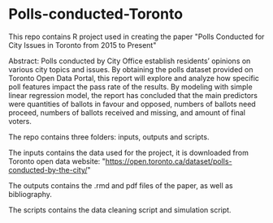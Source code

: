 # Polls-conducted-Toronto

This repo contains R project used in creating the paper "Polls Conducted for City Issues in Toronto from 2015 to Present"

Abstract: Polls conducted by City Office establish residents’ opinions on various city topics and issues. By obtaining the polls dataset provided on Toronto Open Data Portal, this report will explore and analyze how specific poll features impact the pass rate of the results. By modeling with simple linear regression model, the report has concluded that the main predictors were quantities of ballots in favour and opposed, numbers of ballots need proceed, numbers of ballots received and missing, and amount of final voters.

The repo contains three folders: inputs, outputs and scripts.

The inputs contains the data used for the project, it is downloaded from Toronto open data website: "https://open.toronto.ca/dataset/polls-conducted-by-the-city/"

The outputs contains the .rmd and pdf files of the paper, as well as bibliography.

The scripts contains the data cleaning script and simulation script.
